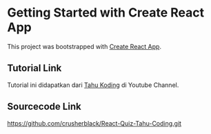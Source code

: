 # Getting Started with Create React App

This project was bootstrapped with [Create React App](https://github.com/facebook/create-react-app).

## Tutorial Link

Tutorial ini didapatkan dari [Tahu Koding](http://go.topidesta.my.id/quiz-tahu-koding) di Youtube Channel. 

## Sourcecode Link

https://github.com/crusherblack/React-Quiz-Tahu-Coding.git

